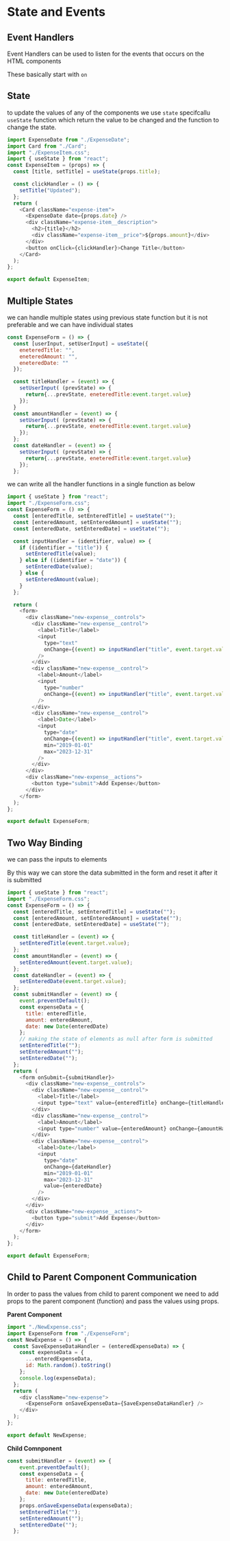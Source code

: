 
# State and Events
## Event Handlers
Event Handlers can be used to listen for the events that occurs on the HTML components

These basically start with `on`
## State 
to update the values of any of the components we use `state` specifcallu `useState` function which return the value to be changed and the function to change the state.
```javascript
import ExpenseDate from "./ExpenseDate";
import Card from "./Card";
import "./ExpenseItem.css";
import { useState } from "react";
const ExpenseItem = (props) => {
  const [title, setTitle] = useState(props.title);

  const clickHandler = () => {
    setTitle("Updated");
  };
  return (
    <Card className="expense-item">
      <ExpenseDate date={props.date} />
      <div className="expense-item__description">
        <h2>{title}</h2>
        <div className="expense-item__price">${props.amount}</div>
      </div>
      <button onClick={clickHandler}>Change Title</button>
    </Card>
  );
};

export default ExpenseItem;
```
## Multiple States 
we can handle multiple states using previous state function but it is not preferable and we can have individual states 
```javascript
const ExpenseForm = () => {
  const [userInput, setUserInput] = useState({
    eneteredTitle: "",
    eneteredAmount: "",
    eneteredDate: ""
  });

  const titleHandler = (event) => {
    setUserInput( (prevState) => {
      return{...prevState, eneteredTitle:event.target.value}
    });
  }
  const amountHandler = (event) => {
    setUserInput( (prevState) => {
      return{...prevState, eneteredTitle:event.target.value}
    });
  };
  const dateHandler = (event) => {
    setUserInput( (prevState) => {
      return{...prevState, eneteredTitle:event.target.value}
    });
  };
```
we can write all the handler functions in a single function as below
```javascript
import { useState } from "react";
import "./ExpenseForm.css";
const ExpenseForm = () => {
  const [enteredTitle, setEnteredTitle] = useState("");
  const [enteredAmount, setEnteredAmount] = useState("");
  const [enteredDate, setEnteredDate] = useState("");

  const inputHandler = (identifier, value) => {
    if ((identifier = "title")) {
      setEnteredTitle(value);
    } else if ((identifier = "date")) {
      setEnteredDate(value);
    } else {
      setEnteredAmount(value);
    }
  };

  return (
    <form>
      <div className="new-expense__controls">
        <div className="new-expense__control">
          <label>Title</label>
          <input
            type="text"
            onChange={(event) => inputHandler("title", event.target.value)}
          />
        </div>
        <div className="new-expense__control">
          <label>Amount</label>
          <input
            type="number"
            onChange={(event) => inputHandler("title", event.target.value)}
          />
        </div>
        <div className="new-expense__control">
          <label>Date</label>
          <input
            type="date"
            onChange={(event) => inputHandler("title", event.target.value)}
            min="2019-01-01"
            max="2023-12-31"
          />
        </div>
      </div>
      <div className="new-expense__actions">
        <button type="submit">Add Expense</button>
      </div>
    </form>
  );
};

export default ExpenseForm;
```
## Two Way Binding
we can pass the inputs to elements

By this way we can store the data submitted in the form and reset it after it is submitted
```javascript
import { useState } from "react";
import "./ExpenseForm.css";
const ExpenseForm = () => {
  const [enteredTitle, setEnteredTitle] = useState("");
  const [enteredAmount, setEnteredAmount] = useState("");
  const [enteredDate, setEnteredDate] = useState("");

  const titleHandler = (event) => {
    setEnteredTitle(event.target.value);
  };
  const amountHandler = (event) => {
    setEnteredAmount(event.target.value);
  };
  const dateHandler = (event) => {
    setEnteredDate(event.target.value);
  };
  const submitHandler = (event) => {
    event.preventDefault();
    const expenseData = {
      title: enteredTitle,
      amount: enteredAmount,
      date: new Date(enteredDate)
    };
    // making the state of elements as null after form is submitted
    setEnteredTitle("");
    setEnteredAmount("");
    setEnteredDate("");
  };
  return (
    <form onSubmit={submitHandler}>
      <div className="new-expense__controls">
        <div className="new-expense__control">
          <label>Title</label>
          <input type="text" value={enteredTitle} onChange={titleHandler} />
        </div>
        <div className="new-expense__control">
          <label>Amount</label>
          <input type="number" value={enteredAmount} onChange={amountHandler} />
        </div>
        <div className="new-expense__control">
          <label>Date</label>
          <input
            type="date"
            onChange={dateHandler}
            min="2019-01-01"
            max="2023-12-31"
            value={enteredDate}
          />
        </div>
      </div>
      <div className="new-expense__actions">
        <button type="submit">Add Expense</button>
      </div>
    </form>
  );
};

export default ExpenseForm;
```
## Child to Parent Component Communication
In order to pass the values from child to parent component we need to add props to the parent component (function) and pass the values using props.

**Parent Component**
```javascript
import "./NewExpense.css";
import ExpenseForm from "./ExpenseForm";
const NewExpense = () => {
  const SaveExpenseDataHandler = (enteredExpenseData) => {
    const expenseData = {
      ...enteredExpenseData,
      id: Math.random().toString()
    };
    console.log(expenseData);
  };
  return (
    <div className="new-expense">
      <ExpenseForm onSaveExpenseData={SaveExpenseDataHandler} />
    </div>
  );
};

export default NewExpense;
```
**Child Comnponent**
```javascript
const submitHandler = (event) => {
    event.preventDefault();
    const expenseData = {
      title: enteredTitle,
      amount: enteredAmount,
      date: new Date(enteredDate)
    };
    props.onSaveExpenseData(expenseData);
    setEnteredTitle("");
    setEnteredAmount("");
    setEnteredDate("");
  };
``` 
